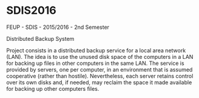 # SDIS2016
FEUP - SDIS - 2015/2016 - 2nd Semester 

Distributed Backup System

Project consists in a distributed backup service for a local area network (LAN). The idea is to use the unused disk space of the computers in a LAN for backing up files in other computers in the same LAN. The service is provided by servers, one per computer, in an environment that is assumed cooperative (rather than hostile). Nevertheless, each server retains control over its own disks and, if needed, may reclaim the space it made available for backing up other computers files.